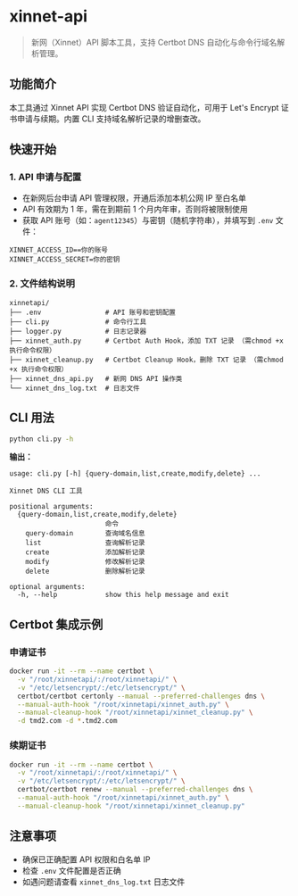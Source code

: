 # xinnet-api

> 新网（Xinnet）API 脚本工具，支持 Certbot DNS 自动化与命令行域名解析管理。

## 功能简介

本工具通过 Xinnet API 实现 Certbot DNS 验证自动化，可用于 Let's Encrypt 证书申请与续期。内置 CLI 支持域名解析记录的增删查改。

## 快速开始

### 1. API 申请与配置

- 在新网后台申请 API 管理权限，开通后添加本机公网 IP 至白名单
- API 有效期为 1 年，需在到期前 1 个月内年审，否则将被限制使用
- 获取 API 账号（如：`agent12345`）与密钥（随机字符串），并填写到 `.env` 文件：

```env
XINNET_ACCESS_ID==你的账号
XINNET_ACCESS_SECRET=你的密钥
```

### 2. 文件结构说明

```
xinnetapi/
├── .env                # API 账号和密钥配置
├── cli.py              # 命令行工具
├── logger.py           # 日志记录器
├── xinnet_auth.py      # Certbot Auth Hook，添加 TXT 记录 （需chmod +x 执行命令权限）
├── xinnet_cleanup.py   # Certbot Cleanup Hook，删除 TXT 记录 （需chmod +x 执行命令权限）
├── xinnet_dns_api.py   # 新网 DNS API 操作类
└── xinnet_dns_log.txt  # 日志文件
```

## CLI 用法

```bash
python cli.py -h
```

**输出：**

```
usage: cli.py [-h] {query-domain,list,create,modify,delete} ...

Xinnet DNS CLI 工具

positional arguments:
  {query-domain,list,create,modify,delete}
                        命令
    query-domain        查询域名信息
    list                查询解析记录
    create              添加解析记录
    modify              修改解析记录
    delete              删除解析记录

optional arguments:
  -h, --help            show this help message and exit
```

## Certbot 集成示例

### 申请证书

```bash
docker run -it --rm --name certbot \
  -v "/root/xinnetapi/:/root/xinnetapi/" \
  -v "/etc/letsencrypt/:/etc/letsencrypt/" \
  certbot/certbot certonly --manual --preferred-challenges dns \
  --manual-auth-hook "/root/xinnetapi/xinnet_auth.py" \
  --manual-cleanup-hook "/root/xinnetapi/xinnet_cleanup.py" \
  -d tmd2.com -d *.tmd2.com
```

### 续期证书

```bash
docker run -it --rm --name certbot \
  -v "/root/xinnetapi/:/root/xinnetapi/" \
  -v "/etc/letsencrypt/:/etc/letsencrypt/" \
  certbot/certbot renew --manual --preferred-challenges dns \
  --manual-auth-hook "/root/xinnetapi/xinnet_auth.py" \
  --manual-cleanup-hook "/root/xinnetapi/xinnet_cleanup.py"
```

## 注意事项

- 确保已正确配置 API 权限和白名单 IP
- 检查 `.env` 文件配置是否正确
- 如遇问题请查看 `xinnet_dns_log.txt` 日志文件
